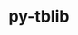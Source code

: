 ---
title: "py-tblib"
layout: cache
categories: [package, develop-2024-06-09]
meta: {"versions": ["1.6.0"], "compilers": ["gcc@=11.4.0", "gcc@=9.4.0", "oneapi@=2024.0.0"], "oss": ["ubuntu20.04", "ubuntu22.04"], "platforms": ["linux"], "targets": ["neoverse_v1", "neoverse_v2", "ppc64le", "x86_64_v3"], "stacks": ["e4s", "e4s-neoverse-v2", "e4s-neoverse_v1", "e4s-oneapi", "e4s-power", "root"], "num_specs": 5, "num_specs_by_stack": {"e4s": 1, "root": 5, "e4s-power": 1, "e4s-neoverse_v1": 1, "e4s-oneapi": 1, "e4s-neoverse-v2": 1}}
spec_details: [{"hash": "tsgwgybmbong7o7tfxw5rvjwdef33cgy", "compiler": "gcc@=11.4.0", "versions": ["1.6.0"], "os": "ubuntu22.04", "platform": "linux", "target": "x86_64_v3", "variants": ["build_system=python_pip"], "stacks": ["e4s", "root"], "size": "-", "tarball": "https://binaries.spack.io/releases/develop-2024-06-09/build_cache/linux-ubuntu22.04-x86_64_v3/gcc-11.4.0/py-tblib-1.6.0/linux-ubuntu22.04-x86_64_v3-gcc-11.4.0-py-tblib-1.6.0-tsgwgybmbong7o7tfxw5rvjwdef33cgy.spack"}, {"hash": "kesgabh5ov7gh4kofqeesfprgu3lh2uy", "compiler": "gcc@=9.4.0", "versions": ["1.6.0"], "os": "ubuntu20.04", "platform": "linux", "target": "ppc64le", "variants": ["build_system=python_pip"], "stacks": ["e4s-power", "root"], "size": "-", "tarball": "https://binaries.spack.io/releases/develop-2024-06-09/build_cache/linux-ubuntu20.04-ppc64le/gcc-9.4.0/py-tblib-1.6.0/linux-ubuntu20.04-ppc64le-gcc-9.4.0-py-tblib-1.6.0-kesgabh5ov7gh4kofqeesfprgu3lh2uy.spack"}, {"hash": "nn4p44hncc74qppgkl2m3dmgvmzqlntq", "compiler": "gcc@=11.4.0", "versions": ["1.6.0"], "os": "ubuntu22.04", "platform": "linux", "target": "neoverse_v1", "variants": ["build_system=python_pip"], "stacks": ["root", "e4s-neoverse_v1"], "size": "-", "tarball": "https://binaries.spack.io/releases/develop-2024-06-09/build_cache/linux-ubuntu22.04-neoverse_v1/gcc-11.4.0/py-tblib-1.6.0/linux-ubuntu22.04-neoverse_v1-gcc-11.4.0-py-tblib-1.6.0-nn4p44hncc74qppgkl2m3dmgvmzqlntq.spack"}, {"hash": "xsiul7s5gv6jxafhbtr244whcbaoqive", "compiler": "oneapi@=2024.0.0", "versions": ["1.6.0"], "os": "ubuntu22.04", "platform": "linux", "target": "x86_64_v3", "variants": ["build_system=python_pip"], "stacks": ["e4s-oneapi", "root"], "size": "-", "tarball": "https://binaries.spack.io/releases/develop-2024-06-09/build_cache/linux-ubuntu22.04-x86_64_v3/oneapi-2024.0.0/py-tblib-1.6.0/linux-ubuntu22.04-x86_64_v3-oneapi-2024.0.0-py-tblib-1.6.0-xsiul7s5gv6jxafhbtr244whcbaoqive.spack"}, {"hash": "smjaxrcli6ofvr4rktknzme4janemaut", "compiler": "gcc@=11.4.0", "versions": ["1.6.0"], "os": "ubuntu22.04", "platform": "linux", "target": "neoverse_v2", "variants": ["build_system=python_pip"], "stacks": ["root", "e4s-neoverse-v2"], "size": "-", "tarball": "https://binaries.spack.io/releases/develop-2024-06-09/build_cache/linux-ubuntu22.04-neoverse_v2/gcc-11.4.0/py-tblib-1.6.0/linux-ubuntu22.04-neoverse_v2-gcc-11.4.0-py-tblib-1.6.0-smjaxrcli6ofvr4rktknzme4janemaut.spack"}]
---